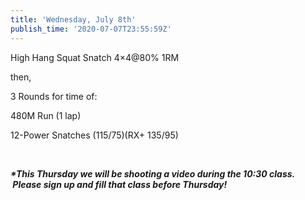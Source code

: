 ```yaml
---
title: 'Wednesday, July 8th'
publish_time: '2020-07-07T23:55:59Z'
---
```


High Hang Squat Snatch 4×4\@80% 1RM

then,

3 Rounds for time of:

480M Run (1 lap)

12-Power Snatches (115/75)(RX+ 135/95)

 

***\*This Thursday we will be shooting a video during the 10:30 class.
 Please sign up and fill that class before Thursday!***
